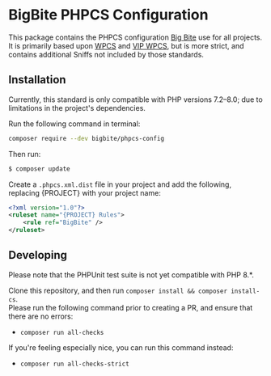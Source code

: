 # BigBite PHPCS Configuration

This package contains the PHPCS configuration [Big Bite](https://bigbite.net) use for all projects.
It is primarily based upon [WPCS](https://github.com/WordPress/WordPress-Coding-Standards) and [VIP WPCS](https://github.com/Automattic/VIP-Coding-Standards), but is more strict, and contains additional Sniffs not included by those standards.


## Installation

Currently, this standard is only compatible with PHP versions 7.2–8.0; due to limitations in the project's dependencies.

Run the following command in terminal:
```bash
composer require --dev bigbite/phpcs-config
```

Then run:
```bash
$ composer update
```

Create a `.phpcs.xml.dist` file in your project and add the following, replacing {PROJECT} with your project name:

```xml
<?xml version="1.0"?>
<ruleset name="{PROJECT} Rules">
	<rule ref="BigBite" />
</ruleset>
```

## Developing

Please note that the PHPUnit test suite is not yet compatible with PHP 8.*.

Clone this repository, and then run `composer install && composer install-cs`.  
Please run the following command prior to creating a PR, and ensure that there are no errors:
- `composer run all-checks`

If you're feeling especially nice, you can run this command instead:
- `composer run all-checks-strict`
